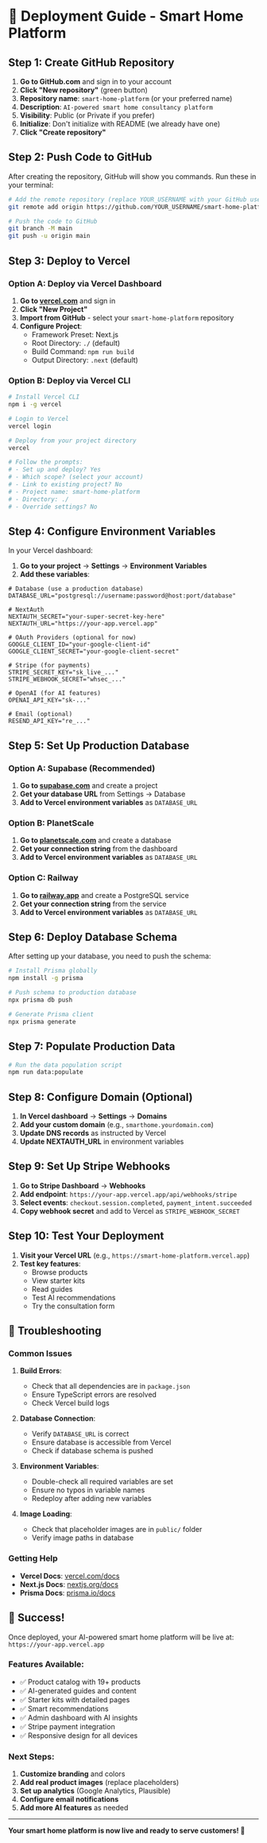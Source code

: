# 🚀 Deployment Guide - Smart Home Platform

## Step 1: Create GitHub Repository

1. **Go to GitHub.com** and sign in to your account
2. **Click "New repository"** (green button)
3. **Repository name**: `smart-home-platform` (or your preferred name)
4. **Description**: `AI-powered smart home consultancy platform`
5. **Visibility**: Public (or Private if you prefer)
6. **Initialize**: Don't initialize with README (we already have one)
7. **Click "Create repository"**

## Step 2: Push Code to GitHub

After creating the repository, GitHub will show you commands. Run these in your terminal:

```bash
# Add the remote repository (replace YOUR_USERNAME with your GitHub username)
git remote add origin https://github.com/YOUR_USERNAME/smart-home-platform.git

# Push the code to GitHub
git branch -M main
git push -u origin main
```

## Step 3: Deploy to Vercel

### Option A: Deploy via Vercel Dashboard

1. **Go to [vercel.com](https://vercel.com)** and sign in
2. **Click "New Project"**
3. **Import from GitHub** - select your `smart-home-platform` repository
4. **Configure Project**:
   - Framework Preset: Next.js
   - Root Directory: `./` (default)
   - Build Command: `npm run build`
   - Output Directory: `.next` (default)

### Option B: Deploy via Vercel CLI

```bash
# Install Vercel CLI
npm i -g vercel

# Login to Vercel
vercel login

# Deploy from your project directory
vercel

# Follow the prompts:
# - Set up and deploy? Yes
# - Which scope? (select your account)
# - Link to existing project? No
# - Project name: smart-home-platform
# - Directory: ./
# - Override settings? No
```

## Step 4: Configure Environment Variables

In your Vercel dashboard:

1. **Go to your project** → **Settings** → **Environment Variables**
2. **Add these variables**:

```env
# Database (use a production database)
DATABASE_URL="postgresql://username:password@host:port/database"

# NextAuth
NEXTAUTH_SECRET="your-super-secret-key-here"
NEXTAUTH_URL="https://your-app.vercel.app"

# OAuth Providers (optional for now)
GOOGLE_CLIENT_ID="your-google-client-id"
GOOGLE_CLIENT_SECRET="your-google-client-secret"

# Stripe (for payments)
STRIPE_SECRET_KEY="sk_live_..."
STRIPE_WEBHOOK_SECRET="whsec_..."

# OpenAI (for AI features)
OPENAI_API_KEY="sk-..."

# Email (optional)
RESEND_API_KEY="re_..."
```

## Step 5: Set Up Production Database

### Option A: Supabase (Recommended)

1. **Go to [supabase.com](https://supabase.com)** and create a project
2. **Get your database URL** from Settings → Database
3. **Add to Vercel environment variables** as `DATABASE_URL`

### Option B: PlanetScale

1. **Go to [planetscale.com](https://planetscale.com)** and create a database
2. **Get your connection string** from the dashboard
3. **Add to Vercel environment variables** as `DATABASE_URL`

### Option C: Railway

1. **Go to [railway.app](https://railway.app)** and create a PostgreSQL service
2. **Get your connection string** from the service
3. **Add to Vercel environment variables** as `DATABASE_URL`

## Step 6: Deploy Database Schema

After setting up your database, you need to push the schema:

```bash
# Install Prisma globally
npm install -g prisma

# Push schema to production database
npx prisma db push

# Generate Prisma client
npx prisma generate
```

## Step 7: Populate Production Data

```bash
# Run the data population script
npm run data:populate
```

## Step 8: Configure Domain (Optional)

1. **In Vercel dashboard** → **Settings** → **Domains**
2. **Add your custom domain** (e.g., `smarthome.yourdomain.com`)
3. **Update DNS records** as instructed by Vercel
4. **Update NEXTAUTH_URL** in environment variables

## Step 9: Set Up Stripe Webhooks

1. **Go to Stripe Dashboard** → **Webhooks**
2. **Add endpoint**: `https://your-app.vercel.app/api/webhooks/stripe`
3. **Select events**: `checkout.session.completed`, `payment_intent.succeeded`
4. **Copy webhook secret** and add to Vercel as `STRIPE_WEBHOOK_SECRET`

## Step 10: Test Your Deployment

1. **Visit your Vercel URL** (e.g., `https://smart-home-platform.vercel.app`)
2. **Test key features**:
   - Browse products
   - View starter kits
   - Read guides
   - Test AI recommendations
   - Try the consultation form

## 🔧 Troubleshooting

### Common Issues

1. **Build Errors**:
   - Check that all dependencies are in `package.json`
   - Ensure TypeScript errors are resolved
   - Check Vercel build logs

2. **Database Connection**:
   - Verify `DATABASE_URL` is correct
   - Ensure database is accessible from Vercel
   - Check if database schema is pushed

3. **Environment Variables**:
   - Double-check all required variables are set
   - Ensure no typos in variable names
   - Redeploy after adding new variables

4. **Image Loading**:
   - Check that placeholder images are in `public/` folder
   - Verify image paths in database

### Getting Help

- **Vercel Docs**: [vercel.com/docs](https://vercel.com/docs)
- **Next.js Docs**: [nextjs.org/docs](https://nextjs.org/docs)
- **Prisma Docs**: [prisma.io/docs](https://prisma.io/docs)

## 🎉 Success!

Once deployed, your AI-powered smart home platform will be live at:
`https://your-app.vercel.app`

### Features Available:
- ✅ Product catalog with 19+ products
- ✅ AI-generated guides and content
- ✅ Starter kits with detailed pages
- ✅ Smart recommendations
- ✅ Admin dashboard with AI insights
- ✅ Stripe payment integration
- ✅ Responsive design for all devices

### Next Steps:
1. **Customize branding** and colors
2. **Add real product images** (replace placeholders)
3. **Set up analytics** (Google Analytics, Plausible)
4. **Configure email notifications**
5. **Add more AI features** as needed

---

**Your smart home platform is now live and ready to serve customers! 🚀**
